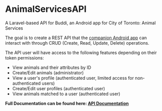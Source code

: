 # AnimalServicesAPI
A Laravel-based API for Buddi, an Android app for City of Toronto: Animal Services

The goal is to create a REST API that the <a href="https://github.com/abhay-vaidya/Buddi">companion Android app</a> can interact with through CRUD (Create, Read, Update, Delete) operations.

The API user will have access to the following features depending on their token permissions:
* View animals and their attributes by ID
* Create/Edit animals (administrator)
* View a user's profile (authenticated user, limited access for non-authenticated users)
* Create/Edit user profiles (authenticated user)
* View animals matched to a user (authenticated user)

<b>Full Documentation can be found here: <a href="https://docs.google.com/document/d/1UbV2zKpUkNiHwvEeVGgPr61fI-jGfxI-RYktH6SkmFo/edit?usp=sharing">API Documentation</a></b>

